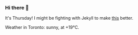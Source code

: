 ### Hi there :wave:

It's Thursday! I might be fighting with Jekyll to make [this](https://swissclubtoronto.ca) better.

Weather in Toronto: sunny, at +19°C.
